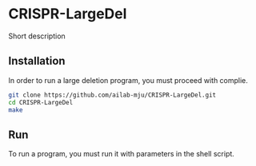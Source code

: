# CRISPR-LargeDel 
Short description

## Installation
In order to run a large deletion program, you must proceed with complie.

```bash
git clone https://github.com/ailab-mju/CRISPR-LargeDel.git
cd CRISPR-LargeDel
make
```

## Run
To run a program, you must run it with parameters in the shell script.

